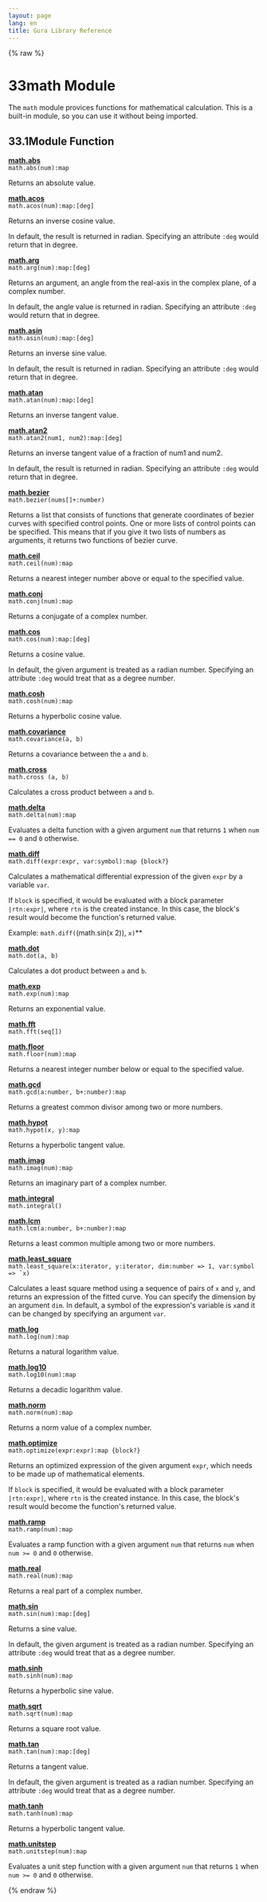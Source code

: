 ```yaml
---
layout: page
lang: en
title: Gura Library Reference
---
```


{% raw %}
<h1><span class="caption-index-1">33</span><a name="anchor-33"></a>math Module</h1>
<p>
The <code>math</code> module provices functions for mathematical calculation. This is a built-in module, so you can use it without being imported.
</p>
<h2><span class="caption-index-2">33.1</span><a name="anchor-33-1"></a>Module Function</h2>
<p>
<div><strong style="text-decoration:underline">math.abs</strong></div>
<div style="margin-bottom:1em"><code>math.abs(num):map</code></div>
Returns an absolute value.
</p>
<p>
<div><strong style="text-decoration:underline">math.acos</strong></div>
<div style="margin-bottom:1em"><code>math.acos(num):map:[deg]</code></div>
Returns an inverse cosine value.
</p>
<p>
In default, the result is returned in radian. Specifying an attribute <code>:deg</code> would return that in degree.
</p>
<p>
<div><strong style="text-decoration:underline">math.arg</strong></div>
<div style="margin-bottom:1em"><code>math.arg(num):map:[deg]</code></div>
Returns an argument, an angle from the real-axis in the complex plane, of a complex number.
</p>
<p>
In default, the angle value is returned in radian. Specifying an attribute <code>:deg</code> would return that in degree.
</p>
<p>
<div><strong style="text-decoration:underline">math.asin</strong></div>
<div style="margin-bottom:1em"><code>math.asin(num):map:[deg]</code></div>
Returns an inverse sine value.
</p>
<p>
In default, the result is returned in radian. Specifying an attribute <code>:deg</code> would return that in degree.
</p>
<p>
<div><strong style="text-decoration:underline">math.atan</strong></div>
<div style="margin-bottom:1em"><code>math.atan(num):map:[deg]</code></div>
Returns an inverse tangent value.
</p>
<p>
<div><strong style="text-decoration:underline">math.atan2</strong></div>
<div style="margin-bottom:1em"><code>math.atan2(num1, num2):map:[deg]</code></div>
Returns an inverse tangent value of a fraction of num1 and num2.
</p>
<p>
In default, the result is returned in radian. Specifying an attribute <code>:deg</code> would return that in degree.
</p>
<p>
<div><strong style="text-decoration:underline">math.bezier</strong></div>
<div style="margin-bottom:1em"><code>math.bezier(nums[]+:number)</code></div>
Returns a list that consists of functions that generate coordinates of bezier curves with specified control points. One or more lists of control points can be specified. This means that if you give it two lists of numbers as arguments, it returns two functions of bezier curve.
</p>
<p>
<div><strong style="text-decoration:underline">math.ceil</strong></div>
<div style="margin-bottom:1em"><code>math.ceil(num):map</code></div>
Returns a nearest integer number above or equal to the specified value.
</p>
<p>
<div><strong style="text-decoration:underline">math.conj</strong></div>
<div style="margin-bottom:1em"><code>math.conj(num):map</code></div>
Returns a conjugate of a complex number.
</p>
<p>
<div><strong style="text-decoration:underline">math.cos</strong></div>
<div style="margin-bottom:1em"><code>math.cos(num):map:[deg]</code></div>
Returns a cosine value.
</p>
<p>
In default, the given argument is treated as a radian number. Specifying an attribute <code>:deg</code> would treat that as a degree number.
</p>
<p>
<div><strong style="text-decoration:underline">math.cosh</strong></div>
<div style="margin-bottom:1em"><code>math.cosh(num):map</code></div>
Returns a hyperbolic cosine value.
</p>
<p>
<div><strong style="text-decoration:underline">math.covariance</strong></div>
<div style="margin-bottom:1em"><code>math.covariance(a, b)</code></div>
Returns a covariance between the <code>a</code> and <code>b</code>.
</p>
<p>
<div><strong style="text-decoration:underline">math.cross</strong></div>
<div style="margin-bottom:1em"><code>math.cross (a, b)</code></div>
Calculates a cross product between <code>a</code> and <code>b</code>.
</p>
<p>
<div><strong style="text-decoration:underline">math.delta</strong></div>
<div style="margin-bottom:1em"><code>math.delta(num):map</code></div>
Evaluates a delta function with a given argument <code>num</code> that returns <code>1</code> when <code>num == 0</code> and <code>0</code> otherwise.
</p>
<p>
<div><strong style="text-decoration:underline">math.diff</strong></div>
<div style="margin-bottom:1em"><code>math.diff(expr:expr, var:symbol):map {block?}</code></div>
Calculates a mathematical differential expression of the given <code>expr</code> by a variable <code>var</code>.
</p>
<p>
If <code>block</code> is specified, it would be evaluated with a block parameter <code>|rtn:expr|</code>, where <code>rtn</code> is the created instance. In this case, the block's result would become the function's returned value.
</p>
<p>
Example: <code>math.diff(</code>(math.sin(x 2)), <code>x)</code>**
</p>
<p>
<div><strong style="text-decoration:underline">math.dot</strong></div>
<div style="margin-bottom:1em"><code>math.dot(a, b)</code></div>
Calculates a dot product between <code>a</code> and <code>b</code>.
</p>
<p>
<div><strong style="text-decoration:underline">math.exp</strong></div>
<div style="margin-bottom:1em"><code>math.exp(num):map</code></div>
Returns an exponential value.
</p>
<p>
<div><strong style="text-decoration:underline">math.fft</strong></div>
<div style="margin-bottom:1em"><code>math.fft(seq[])</code></div>

</p>
<p>
<div><strong style="text-decoration:underline">math.floor</strong></div>
<div style="margin-bottom:1em"><code>math.floor(num):map</code></div>
Returns a nearest integer number below or equal to the specified value.
</p>
<p>
<div><strong style="text-decoration:underline">math.gcd</strong></div>
<div style="margin-bottom:1em"><code>math.gcd(a:number, b+:number):map</code></div>
Returns a greatest common divisor among two or more numbers.
</p>
<p>
<div><strong style="text-decoration:underline">math.hypot</strong></div>
<div style="margin-bottom:1em"><code>math.hypot(x, y):map</code></div>
Returns a hyperbolic tangent value.
</p>
<p>
<div><strong style="text-decoration:underline">math.imag</strong></div>
<div style="margin-bottom:1em"><code>math.imag(num):map</code></div>
Returns an imaginary part of a complex number.
</p>
<p>
<div><strong style="text-decoration:underline">math.integral</strong></div>
<div style="margin-bottom:1em"><code>math.integral()</code></div>

</p>
<p>
<div><strong style="text-decoration:underline">math.lcm</strong></div>
<div style="margin-bottom:1em"><code>math.lcm(a:number, b+:number):map</code></div>
Returns a least common multiple among two or more numbers.
</p>
<p>
<div><strong style="text-decoration:underline">math.least_square</strong></div>
<div style="margin-bottom:1em"><code>math.least_square(x:iterator, y:iterator, dim:number =&gt; 1, var:symbol =&gt; `x)</code></div>
Calculates a least square method using a sequence of pairs of <code>x</code> and <code>y</code>, and returns an expression of the fitted curve. You can specify the dimension by an argument <code>dim</code>. In default, a symbol of the expression's variable is <code>x</code>and it can be changed by specifying an argument <code>var</code>.
</p>
<p>
<div><strong style="text-decoration:underline">math.log</strong></div>
<div style="margin-bottom:1em"><code>math.log(num):map</code></div>
Returns a natural logarithm value.
</p>
<p>
<div><strong style="text-decoration:underline">math.log10</strong></div>
<div style="margin-bottom:1em"><code>math.log10(num):map</code></div>
Returns a decadic logarithm value.
</p>
<p>
<div><strong style="text-decoration:underline">math.norm</strong></div>
<div style="margin-bottom:1em"><code>math.norm(num):map</code></div>
Returns a norm value of a complex number.
</p>
<p>
<div><strong style="text-decoration:underline">math.optimize</strong></div>
<div style="margin-bottom:1em"><code>math.optimize(expr:expr):map {block?}</code></div>
Returns an optimized expression of the given argument <code>expr</code>, which needs to be made up of mathematical elements.
</p>
<p>
If <code>block</code> is specified, it would be evaluated with a block parameter <code>|rtn:expr|</code>, where <code>rtn</code> is the created instance. In this case, the block's result would become the function's returned value.
</p>
<p>
<div><strong style="text-decoration:underline">math.ramp</strong></div>
<div style="margin-bottom:1em"><code>math.ramp(num):map</code></div>
Evaluates a ramp function with a given argument <code>num</code> that returns <code>num</code> when <code>num &gt;= 0</code> and <code>0</code> otherwise.
</p>
<p>
<div><strong style="text-decoration:underline">math.real</strong></div>
<div style="margin-bottom:1em"><code>math.real(num):map</code></div>
Returns a real part of a complex number.
</p>
<p>
<div><strong style="text-decoration:underline">math.sin</strong></div>
<div style="margin-bottom:1em"><code>math.sin(num):map:[deg]</code></div>
Returns a sine value.
</p>
<p>
In default, the given argument is treated as a radian number. Specifying an attribute <code>:deg</code> would treat that as a degree number.
</p>
<p>
<div><strong style="text-decoration:underline">math.sinh</strong></div>
<div style="margin-bottom:1em"><code>math.sinh(num):map</code></div>
Returns a hyperbolic sine value.
</p>
<p>
<div><strong style="text-decoration:underline">math.sqrt</strong></div>
<div style="margin-bottom:1em"><code>math.sqrt(num):map</code></div>
Returns a square root value.
</p>
<p>
<div><strong style="text-decoration:underline">math.tan</strong></div>
<div style="margin-bottom:1em"><code>math.tan(num):map:[deg]</code></div>
Returns a tangent value.
</p>
<p>
In default, the given argument is treated as a radian number. Specifying an attribute <code>:deg</code> would treat that as a degree number.
</p>
<p>
<div><strong style="text-decoration:underline">math.tanh</strong></div>
<div style="margin-bottom:1em"><code>math.tanh(num):map</code></div>
Returns a hyperbolic tangent value.
</p>
<p>
<div><strong style="text-decoration:underline">math.unitstep</strong></div>
<div style="margin-bottom:1em"><code>math.unitstep(num):map</code></div>
Evaluates a unit step function with a given argument <code>num</code> that returns <code>1</code> when <code>num &gt;= 0</code> and <code>0</code> otherwise.
</p>
<p />

{% endraw %}
